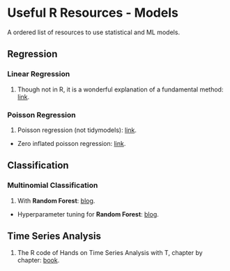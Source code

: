# Useful R Resources - Models
A ordered list of resources to use statistical and ML models.

## Regression

### Linear Regression
1. Though not in R, it is a wonderful explanation of a fundamental method: [link](https://mlu-explain.github.io/linear-regression/).

### Poisson Regression
1. Poisson regression (not tidymodels): [link](https://www.dataquest.io/blog/tutorial-poisson-regression-in-r/).
  * Zero inflated poisson regression: [link](https://juliasilge.com/blog/rstats-vignettes/).

## Classification


### Multinomial Classification
1. With **Random Forest**: [blog](https://juliasilge.com/blog/multinomial-volcano-eruptions/).
  * Hyperparameter tuning for **Random Forest**: [blog](https://juliasilge.com/blog/sf-trees-random-tuning/).

## Time Series Analysis
1. The R code of Hands on Time Series Analysis with T, chapter by chapter: [book](https://github.com/RamiKrispin/Hands-On-Time-Series-Analysis-with-R).
